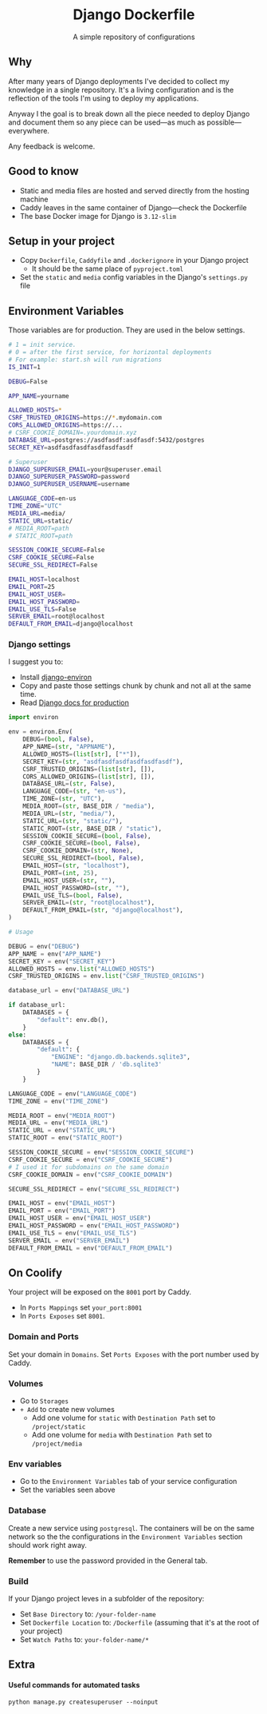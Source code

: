 <center>
  <h1>
    Django Dockerfile
  </h1>
</center>

<center>
A simple repository of configurations
</center>

## Why

After many years of Django deployments I've decided to collect my knowledge in a single repository.
It's a living configuration and is the reflection of the tools I'm using to deploy my applications.

Anyway I the goal is to break down all the piece needed to deploy Django and document them so any piece can be used—as much as possible—everywhere.

Any feedback is welcome.

## Good to know

- Static and media files are hosted and served directly from the hosting machine
- Caddy leaves in the same container of Django—check the Dockerfile
- The base Docker image for Django is `3.12-slim`

## Setup in your project

- Copy `Dockerfile`, `Caddyfile` and `.dockerignore` in your Django project
  - It should be the same place of `pyproject.toml`
- Set the `static` and `media` config variables in the Django's `settings.py` file

## Environment Variables

Those variables are for production. They are used in the below settings.

```bash
# 1 = init service.
# 0 = after the first service, for horizontal deployments
# For example: start.sh will run migrations
IS_INIT=1

DEBUG=False

APP_NAME=yourname

ALLOWED_HOSTS=*
CSRF_TRUSTED_ORIGINS=https://*.mydomain.com
CORS_ALLOWED_ORIGINS=https://...
# CSRF_COOKIE_DOMAIN=.yourdomain.xyz
DATABASE_URL=postgres://asdfasdf:asdfasdf:5432/postgres
SECRET_KEY=asdfasdfasdfasdfasdfasdf

# Superuser
DJANGO_SUPERUSER_EMAIL=your@superuser.email
DJANGO_SUPERUSER_PASSWORD=password
DJANGO_SUPERUSER_USERNAME=username

LANGUAGE_CODE=en-us
TIME_ZONE="UTC"
MEDIA_URL=media/
STATIC_URL=static/
# MEDIA_ROOT=path
# STATIC_ROOT=path

SESSION_COOKIE_SECURE=False
CSRF_COOKIE_SECURE=False
SECURE_SSL_REDIRECT=False

EMAIL_HOST=localhost
EMAIL_PORT=25
EMAIL_HOST_USER=
EMAIL_HOST_PASSWORD=
EMAIL_USE_TLS=False
SERVER_EMAIL=root@localhost
DEFAULT_FROM_EMAIL=django@localhost
```

### Django settings

I suggest you to:

- Install [django-environ](https://github.com/joke2k/django-environ)
- Copy and paste those settings chunk by chunk and not all at the same time.
- Read [Django docs for production](https://docs.djangoproject.com/en/5.0/howto/deployment/checklist/#critical-settings)

```python
import environ

env = environ.Env(
    DEBUG=(bool, False),
    APP_NAME=(str, "APPNAME"),
    ALLOWED_HOSTS=(list[str], ["*"]),
    SECRET_KEY=(str, "asdfasdfasdfasdfasdfasdf"),
    CSRF_TRUSTED_ORIGINS=(list[str], []),
    CORS_ALLOWED_ORIGINS=(list[str], []),
    DATABASE_URL=(str, False),
    LANGUAGE_CODE=(str, "en-us"),
    TIME_ZONE=(str, "UTC"),
    MEDIA_ROOT=(str, BASE_DIR / "media"),
    MEDIA_URL=(str, "media/"),
    STATIC_URL=(str, "static/"),
    STATIC_ROOT=(str, BASE_DIR / "static"),
    SESSION_COOKIE_SECURE=(bool, False),
    CSRF_COOKIE_SECURE=(bool, False),
    CSRF_COOKIE_DOMAIN=(str, None),
    SECURE_SSL_REDIRECT=(bool, False),
    EMAIL_HOST=(str, "localhost"),
    EMAIL_PORT=(int, 25),
    EMAIL_HOST_USER=(str, ""),
    EMAIL_HOST_PASSWORD=(str, ""),
    EMAIL_USE_TLS=(bool, False),
    SERVER_EMAIL=(str, "root@localhost"),
    DEFAULT_FROM_EMAIL=(str, "django@localhost"),
)

# Usage

DEBUG = env("DEBUG")
APP_NAME = env("APP_NAME")
SECRET_KEY = env("SECRET_KEY")
ALLOWED_HOSTS = env.list("ALLOWED_HOSTS")
CSRF_TRUSTED_ORIGINS = env.list("CSRF_TRUSTED_ORIGINS")

database_url = env("DATABASE_URL")

if database_url:
    DATABASES = {
        "default": env.db(),
    }
else:
    DATABASES = {
        "default": {
            "ENGINE": "django.db.backends.sqlite3",
            "NAME": BASE_DIR / 'db.sqlite3'
        }
    }

LANGUAGE_CODE = env("LANGUAGE_CODE")
TIME_ZONE = env("TIME_ZONE")

MEDIA_ROOT = env("MEDIA_ROOT")
MEDIA_URL = env("MEDIA_URL")
STATIC_URL = env("STATIC_URL")
STATIC_ROOT = env("STATIC_ROOT")

SESSION_COOKIE_SECURE = env("SESSION_COOKIE_SECURE")
CSRF_COOKIE_SECURE = env("CSRF_COOKIE_SECURE")
# I used it for subdomains on the same domain
CSRF_COOKIE_DOMAIN = env("CSRF_COOKIE_DOMAIN")

SECURE_SSL_REDIRECT = env("SECURE_SSL_REDIRECT")

EMAIL_HOST = env("EMAIL_HOST")
EMAIL_PORT = env("EMAIL_PORT")
EMAIL_HOST_USER = env("EMAIL_HOST_USER")
EMAIL_HOST_PASSWORD = env("EMAIL_HOST_PASSWORD")
EMAIL_USE_TLS = env("EMAIL_USE_TLS")
SERVER_EMAIL = env("SERVER_EMAIL")
DEFAULT_FROM_EMAIL = env("DEFAULT_FROM_EMAIL")
```

## On Coolify

Your project will be exposed on the `8001` port by Caddy.

- In `Ports Mappings` set `your_port:8001`
- In `Ports Exposes` set `8001`.

### Domain and Ports

Set your domain in `Domains`.
Set `Ports Exposes` with the port number used by Caddy.

### Volumes

- Go to `Storages`
- `+ Add` to create new volumes
  - Add one volume for `static` with `Destination Path` set to `/project/static`
  - Add one volume for `media` with `Destination Path` set to `/project/media`

### Env variables

- Go to the `Environment Variables` tab of your service configuration
- Set the variables seen above

### Database

Create a new service using `postgresql`.
The containers will be on the same network so the the configurations in the `Environment Variables` section should work right away.

**Remember** to use the password provided in the General tab.

### Build

If your Django project leves in a subfolder of the repository:

- Set `Base Directory` to: `/your-folder-name`
- Set `Dockerfile Location` to: `/Dockerfile` (assuming that it's at the root of your project)
- Set `Watch Paths` to: `your-folder-name/*`

## Extra

#### Useful commands for automated tasks

`python manage.py createsuperuser --noinput`
